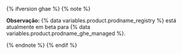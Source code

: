 {% ifversion ghae %}
{% note %}

**Observação:** {% data variables.product.prodname_registry %} está atualmente em beta para {% data variables.product.prodname_ghe_managed %}.

{% endnote %}
{% endif %}
